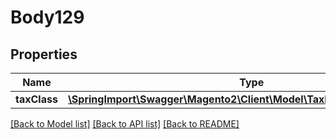 # Body129

## Properties
Name | Type | Description | Notes
------------ | ------------- | ------------- | -------------
**taxClass** | [**\SpringImport\Swagger\Magento2\Client\Model\TaxDataTaxClassInterface**](TaxDataTaxClassInterface.md) |  | 

[[Back to Model list]](../README.md#documentation-for-models) [[Back to API list]](../README.md#documentation-for-api-endpoints) [[Back to README]](../README.md)


